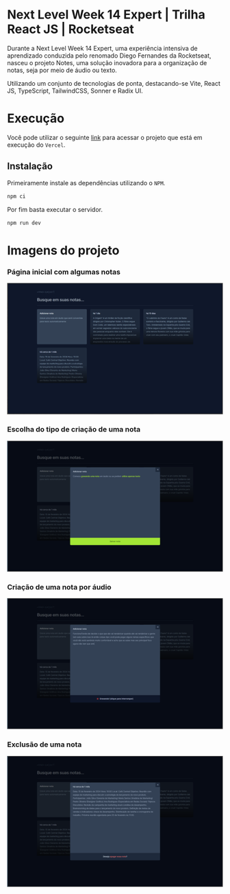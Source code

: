 # Next Level Week 14 Expert | Trilha React JS | Rocketseat
Durante a Next Level Week 14 Expert, uma experiência intensiva de aprendizado conduzida pelo renomado Diego Fernandes da Rocketseat, nasceu o projeto Notes, uma solução inovadora para a organização de notas, seja por meio de áudio ou texto.

Utilizando um conjunto de tecnologias de ponta, destacando-se Vite, React JS, TypeScript, TailwindCSS, Sonner e Radix UI.

# Execução
Você pode utilizar o seguinte [link](https://nlw-expert-trilha-react-js.vercel.app/) para acessar o projeto que está em execução do `Vercel`.

## Instalação
Primeiramente instale as dependências utilizando o `NPM`.
```bash
npm ci
```

Por fim basta executar o servidor.
```bash
npm run dev
```

# Imagens do projeto
### Página inicial com algumas notas
![Página inicial com algumas notas](/src/assets/prints/print1.png)

### Escolha do tipo de criação de uma nota
![Escolha do tipo de criação de uma nota](/src/assets/prints/print2.png)

### Criação de uma nota por áudio
![Criação de uma nota por áudio](/src/assets/prints/print3.png)

### Exclusão de uma nota
![Exclusão de uma nota](/src/assets/prints/print4.png)
